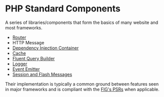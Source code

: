 # PHP Standard Components

A series of libraries/components that form the basics of many website and most frameworks.

- [Router](doc/router.md)
- HTTP Message
- [Dependency Injection Container](doc/container.md)
- [Cache](doc/cache.md)
- [Fluent Query Builder](doc/querybuilder.md)
- [Logger](doc/logger.md)
- [Event Emitter](doc/event.md)
- [Session and Flash Messages](doc/session.md)

Their implementation is typically a common ground between features seen in major frameworks and is compliant with the [FIG's PSRs](http://www.php-fig.org/psr) when applicable.

